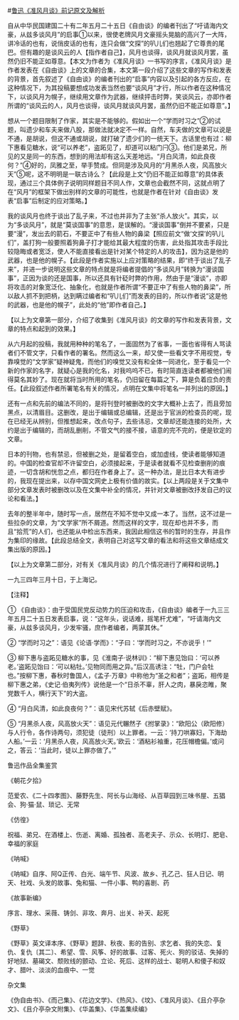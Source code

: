 #[鲁迅《准风月谈》前记原文及解析](https://www.vrrw.net/wx/8103.html)

自从中华民国建国二十有二年五月二十五日《自由谈》的编者刊出了“吁请海内文豪，从兹多谈风月”的启事①以来，很使老牌风月文豪摇头晃脑的高兴了一大阵，讲冷话的也有，说俏皮话的也有，连只会做“文探”的叭儿们也翘起了它尊贵的尾巴。但有趣的是谈风云的人【指作者自己】，风月也谈得，谈风月就谈风月罢，虽然仍旧不能正如尊意。【本文为作者为《准风月谈》一书写的序言，《准风月谈》是作者发表在《自由谈》上的文章的合集，本文第一段介绍了这些文章的写作和发表的背景，首先叙述了《自由谈》的编者刊出的“启事”内容以及引起的各方反应，在这种情况下，为其投稿要想成功发表当然也要“谈风月”才行，所以作者在这种情况下，以谈风月为幌子，继续用文章作为武器，继续抨击时弊，笑谈风云，亦即作者所谓的“谈风云的人，风月也谈得，谈风月就谈风月罢，虽然仍旧不能正如尊意”。】



想从一个题目限制了作家，其实是不能够的。假如出一个“学而时习之”②的试题，叫遗少和车夫来做八股，那做法就决定不一样。自然，车夫做的文章可以说是不通，是胡说，但这不通或胡说，就打破了遗少们的一统天下。古话里也有过：柳下惠看见糖水，说“可以养老”，盗跖见了，却道可以粘门闩③。他们是弟兄，所见的又是同一的东西，想到的用法却有这么天差地远。“月白风清，如此良夜何？”④好的，凤雅之至，举手赞成。但同是涉及风月的“月黑杀人夜，风高放火天”⑤呢，这不明明是一联古诗么？【此段是上文“仍旧不能正如尊意”的具体表现，通过三个具体例子说明同样题目不同人作，文章也会截然不同，这就点明了在“风月”的框架下做出别样的文章的可能性，也就是作者在针对《自由谈》发表“启事”后制定的应对策略。】

我的谈风月也终于谈出了乱子来，不过也并非为了主张“杀人放火”。其实，以为“多谈风月”，就是“莫谈国事”的意思，是误解的。“漫谈国事”倒并不要紧，只是要“漫”，发出去的箭石，不要正中了有些人物的鼻梁【照应前文“做‘文探’的叭儿们”，盖打狗一般要照着狗鼻子打才能给其最大程度的伤害，此处指其攻击手段比较隐晦或者宽泛，使人不能直接看出是针对某个特定的人的攻击】，因为这是他的武器，也是他的幌子。【此段是作者实施以上应对策略的结果，即“终于谈出了乱子来”，并进一步说明这些文章的特点就是将编者提倡的“多谈风月”转换为“漫谈国事”，正因为谈的还是国事，所以还具有针砭时弊的作用，然由于是“漫谈”，亦即将攻击的对象宽泛化、抽象化，也就是作者所谓“不要正中了有些人物的鼻梁”，所以敌人抓不到把柄，达到瞒过编者和“叭儿们”而发表的目的，所以作者说“这是他的武器，也是他的幌子”，此处的“他”即作者自己。】

【以上为文章第一部分，介绍了收集到《准风月谈》的文章的写作和发表背景，文章的特点和起到的效果。】

从六月起的投稿，我就用种种的笔名了，一面固然为了省事，一面也省得有人骂读者们不管文字，只看作者的署名。然而这么一来，却又使一些看文字不用视觉，专靠嗅觉的“文学家”疑神疑鬼，而他们的嗅觉又没有和全体一同进化，至于看见一个新的作家的名字，就疑心是我的化名，对我呜呜不已，有时简直连读者都被他们闹得莫名其妙了。现在就将当时所用的笔名，仍旧留在每篇之下，算是负着应负的责任。【此段叙述作者所署笔名有关的情况，点明在文集中将笔名一并列出的原因。】

还有一点和先前的编法不同的，是将刊登时被删改的文字大概补上去了，而且旁加黑点，以清眉目。这删改，是出于编辑或总编辑，还是出于官派的检查员的呢，现在已经无从辨别，但推想起来，改点句子，去些讳忌，文章却还能连接的处所，大约是出于编辑的，而胡乱删削，不管文气的接不接，语意的完不完的，便是钦定的文章。

日本的刊物，也有禁忌，但被删之处，是留着空白，或加虚线，使读者能够知道的。中国的检查官却不许留空白，必须接起来，于是读者就看不见检查删削的痕迹，一切含胡和恍忽之点，都归在作者身上了。这一种办法，是比日本大有进步的，我现在提出来，以存中国文网史上极有价值的故实。【以上两段是关于文集中部分文章发表时被删改以及在文集中补全的情况，并针对文章被删改抒发自己的议论和看法。】

去年的整半年中，随时写一点，居然在不知不觉中又成一本了。当然，这不过是一些拉杂的文章，为“文学家”所不屑道。然而这样的文字，现在却也并不多，而且“拾荒”的人们，也还能从中检出东西来，我因此相信这书的暂时的生存，并且作为集印的缘故。【此段总结全文，表明自己对这写文章的看法和将这些文章结成文集出版的原因。】

【以上为文章第二部分，对有关《准风月谈》的几个情况进行了阐释和说明。】

一九三四年三月十日，于上海记。





【注释】

① 《自由谈》：由于受国民党反动势力的压迫和攻击，《自由谈》编者于一九三三年五月二十五日发表启事，说：“这年头，说话难，摇笔杆尤难”，“吁请海内文豪，从兹多谈风月，少发牢骚，庶作者编者，两蒙其休。”

② “学而时习之”：语见《论语·学而》：“子曰：‘学而时习之，不亦说乎！’”

③ 柳下惠与盗跖见糖水的事，见《淮南子·说林训》：“柳下惠见饴曰：‘可以养老。’盗跖见饴曰：‘可以粘牡。’见物同而用之异。”后汉高诱注：“牡，门户会牡也。”按柳下惠，春秋时鲁国人，《孟子·万章》中称他为“圣之和者”；盗跖，相传是柳下惠之弟，《史记·伯夷列传》说他是一个“日杀不辜，肝人之肉，暴戾恣睢，聚党数千人，横行天下”的大盗。

④ “月白风清，如此良夜何？”：语见宋代苏轼《后赤壁赋》。



⑤ “月黑杀人夜，风高放火天”：语见元代冁然子《拊掌录》：“欧阳公（欧阳修）与人行令，各作诗两句，须犯徒（徒刑）以上罪者。一云：‘持刀哄寡妇，下海劫人船。’一云：‘月黑杀人夜，风高放火天。’欧云：‘酒粘衫袖重，花压帽檐偏。’或问之，答云：‘当此时，徒以上罪亦做了。’”

鲁迅作品全集鉴赏

《朝花夕拾》

范爱农、《二十四孝图》、藤野先生、阿长与山海经、从百草园到三味书屋、五猖会、狗·猫·鼠、琐记、无常

《仿徨》

祝福、弟兄、在酒楼上、伤逝、离婚、孤独者、高老夫子、示众、长明灯、肥皂、幸福的家庭

《呐喊》

《呐喊》自序、阿Q正传、白光、端午节、风波、故乡、孔乙己、狂人日记、明天、社戏、头发的故事、兔和猫、一件小事、鸭的喜剧、药

《故事新编》

序言、理水、采薇、铸剑、非攻、奔月、出关、补天、起死

《野草》

《野草》英文译本序、《野草》题辞、秋夜、影的告别、求乞者、我的失恋、复仇、复仇〔其二〕、希望、雪、风筝、好的故事、过客、死火、狗的驳诘、失掉的好地狱、墓碣文、颓败线的颤动、立论、死后、这样的战士、聪明人和傻子和奴才、腊叶、淡淡的血痕中、一觉

杂文集

《伪自由书》、《而己集》、《花边文学》、《热风》、《坟》、《准风月谈》、《且介亭杂文》、《且介亭杂文附集》、《华盖集》、《华盖集续编》

